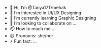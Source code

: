 - 👋 Hi, I’m @Tanya1717mehak
- 👀 I’m interested in UI/UX Designing
- 🌱 I’m currently learning Graphic Designing
- 💞️ I’m looking to collaborate on ...
- 📫 How to reach me ...
- 😄 Pronouns: she/her
- ⚡ Fun fact: ...

<!---
Tanya1717mehak/Tanya1717mehak is a ✨ special ✨ repository because its `README.md` (this file) appears on your GitHub profile.
You can click the Preview link to take a look at your changes.
--->
